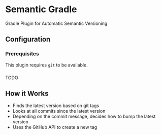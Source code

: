 # Semantic Gradle

Gradle Plugin for Automatic Semantic Versioning

## Configuration

### Prerequisites

This plugin requires `git` to be available.

###

TODO

## How it Works

- Finds the latest version based on git tags
- Looks at all commits since the latest version
- Depending on the commit message, decides how to bump the latest version
- Uses the GitHub API to create a new tag
